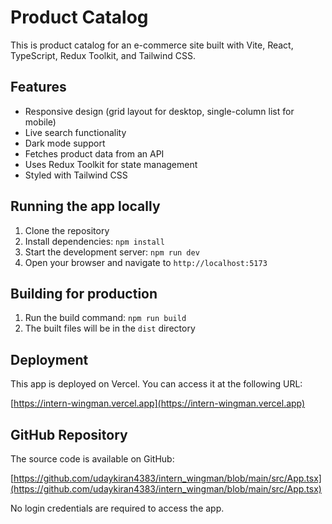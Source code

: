 # Product Catalog

This is  product catalog for an e-commerce site built with Vite, React, TypeScript, Redux Toolkit, and Tailwind CSS.

## Features

- Responsive design (grid layout for desktop, single-column list for mobile)
- Live search functionality
- Dark mode support
- Fetches product data from an API
- Uses Redux Toolkit for state management
- Styled with Tailwind CSS

## Running the app locally

1. Clone the repository
2. Install dependencies: `npm install`
3. Start the development server: `npm run dev`
4. Open your browser and navigate to `http://localhost:5173`

## Building for production

1. Run the build command: `npm run build`
2. The built files will be in the `dist` directory

## Deployment

This app is deployed on Vercel. You can access it at the following URL:

[https://intern-wingman.vercel.app](https://intern-wingman.vercel.app)

## GitHub Repository

The source code is available on GitHub:

[https://github.com/udaykiran4383/intern_wingman/blob/main/src/App.tsx](https://github.com/udaykiran4383/intern_wingman/blob/main/src/App.tsx)

No login credentials are required to access the app.